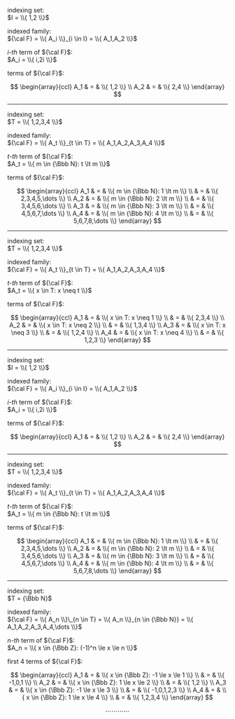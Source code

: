 indexing set:  
$I = \\{ 1,2 \\}$

indexed family:  
${\cal F} = \\{ A_i \\}_{i \in I} = \\{ A_1,A_2 \\}$

_i-th_ term of ${\cal F}$:  
$A_i = \\{ i,2i \\}$

terms of ${\cal F}$:

$$
\begin{array}{ccl}
A_1 & = & \\{ 1,2 \\}
\\
A_2 & = & \\{ 2,4 \\}
\end{array}
$$

----

indexing set:  
$T = \\{ 1,2,3,4 \\}$

indexed family:  
${\cal F} = \\{ A_t \\}_{t \in T} = \\{ A_1,A_2,A_3,A_4 \\}$

_t-th_ term of ${\cal F}$:  
$A_t = \\{ m \in {\Bbb N}: t \lt m \\}$

terms of ${\cal F}$:

$$
\begin{array}{ccl}
A_1 & = & \\{ m \in {\Bbb N}: 1 \lt m \\}
\\
& = & \\{ 2,3,4,5,\dots \\}
\\
A_2 & = & \\{ m \in {\Bbb N}: 2 \lt m \\}
\\
& = & \\{ 3,4,5,6,\dots \\}
\\
A_3 & = & \\{ m \in {\Bbb N}: 3 \lt m \\}
\\
& = & \\{ 4,5,6,7,\dots \\}
\\
A_4 & = & \\{ m \in {\Bbb N}: 4 \lt m \\}
\\
& = & \\{ 5,6,7,8,\dots \\}
\end{array}
$$

----

indexing set:  
$T = \\{ 1,2,3,4 \\}$

indexed family:  
${\cal F} = \\{ A_t \\}_{t \in T} = \\{ A_1,A_2,A_3,A_4 \\}$

_t-th_ term of ${\cal F}$:  
$A_t = \\{ x \in T: x \neq t \\}$

terms of ${\cal F}$:

$$
\begin{array}{ccl}
A_1 & = & \\{ x \in T: x \neq 1 \\}
\\
& = & \\{ 2,3,4 \\}
\\
A_2 & = & \\{ x \in T: x \neq 2 \\}
\\
& = & \\{ 1,3,4 \\}
\\
A_3 & = & \\{ x \in T: x \neq 3 \\}
\\
& = & \\{ 1,2,4 \\}
\\
A_4 & = & \\{ x \in T: x \neq 4 \\}
\\
& = & \\{ 1,2,3 \\}
\end{array}
$$

----

indexing set:  
$I = \\{ 1,2 \\}$

indexed family:  
${\cal F} = \\{ A_i \\}_{i \in I} = \\{ A_1,A_2 \\}$

_i-th_ term of ${\cal F}$:  
$A_i = \\{ i,2i \\}$

terms of ${\cal F}$:

$$
\begin{array}{ccl}
A_1 & = & \\{ 1,2 \\}
\\
A_2 & = & \\{ 2,4 \\}
\end{array}
$$

----

indexing set:  
$T = \\{ 1,2,3,4 \\}$

indexed family:  
${\cal F} = \\{ A_t \\}_{t \in T} = \\{ A_1,A_2,A_3,A_4 \\}$

_t-th_ term of ${\cal F}$:  
$A_t = \\{ m \in {\Bbb N}: t \lt m \\}$

terms of ${\cal F}$:

$$
\begin{array}{ccl}
A_1 & = & \\{ m \in {\Bbb N}: 1 \lt m \\}
\\
& = & \\{ 2,3,4,5,\dots \\}
\\
A_2 & = & \\{ m \in {\Bbb N}: 2 \lt m \\}
\\
& = & \\{ 3,4,5,6,\dots \\}
\\
A_3 & = & \\{ m \in {\Bbb N}: 3 \lt m \\}
\\
& = & \\{ 4,5,6,7,\dots \\}
\\
A_4 & = & \\{ m \in {\Bbb N}: 4 \lt m \\}
\\
& = & \\{ 5,6,7,8,\dots \\}
\end{array}
$$

----

indexing set:  
$T = {\Bbb N}$

indexed family:  
${\cal F} = \\{ A_n \\}\_{n \in T} = \\{ A_n \\}_{n \in {\Bbb N}} = \\{ A_1,A_2,A_3,A_4,\dots \\}$

_n-th_ term of ${\cal F}$:  
$A_n = \\{ x \in {\Bbb Z}: (-1)^n \le x \le n \\}$

first 4 terms of ${\cal F}$:

$$
\begin{array}{ccl}
A_1 & = &  \\{ x \in {\Bbb Z}: -1 \le x \le 1 \\}
\\
& = & \\{ -1,0,1 \\}
\\
A_2 & = &  \\{ x \in {\Bbb Z}: 1 \le x \le 2 \\}
\\
& = & \\{ 1,2 \\}
\\
A_3 & = &  \\{ x \in {\Bbb Z}: -1 \le x \le 3 \\}
\\
& = & \\{ -1,0,1,2,3 \\}
\\
A_4 & = &  \\{ x \in {\Bbb Z}: 1 \le x \le 4 \\}
\\
& = & \\{ 1,2,3,4 \\}
\end{array}
$$

$$
\cdots \cdots \cdots \cdots
$$
